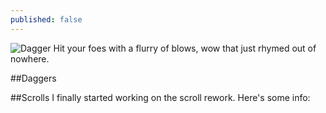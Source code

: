 ```yaml
---
published: false
---
```



![Dagger]()
Hit your foes with a flurry of blows, wow that just rhymed out of nowhere.

<!--excerpt-->

##Daggers


##Scrolls
I finally started working on the scroll rework. Here's some info:
